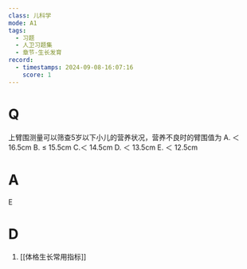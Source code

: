 ```yaml
---
class: 儿科学
mode: A1
tags:
  - 习题
  - 人卫习题集
  - 章节-生长发育
record:
  - timestamps: 2024-09-08-16:07:16
    score: 1
---
```


# Q
上臂围测量可以筛查5岁以下小儿的营养状况，营养不良时的臂围值为
A. ＜ 16.5cm 
B. ≤ 15.5cm 
C.＜ 14.5cm
D. ＜ 13.5cm 
E. ＜ 12.5cm
# A
E
# D
1. [[体格生长常用指标]]